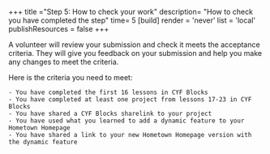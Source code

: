 +++
title ="Step 5: How to check your work"
description= "How to check you have completed the step"
time= 5
[build]
  render = 'never'
  list = 'local'
  publishResources = false 
+++

A volunteer will review your submission and check it meets the acceptance criteria. They will give you feedback on your submission and help you make any changes to meet the criteria.

Here is the criteria you need to meet:

```objectives
- You have completed the first 16 lessons in CYF Blocks
- You have completed at least one project from lessons 17-23 in CYF Blocks
- You have shared a CYF Blocks sharelink to your project
- You have used what you learned to add a dynamic feature to your Hometown Homepage
- You have shared a link to your new Hometown Homepage version with the dynamic feature
```
